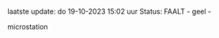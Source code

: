 laatste update: 
do 19-10-2023 15:02   uur 
Status: FAALT - geel - 
<div class="service Y">microstation</div>